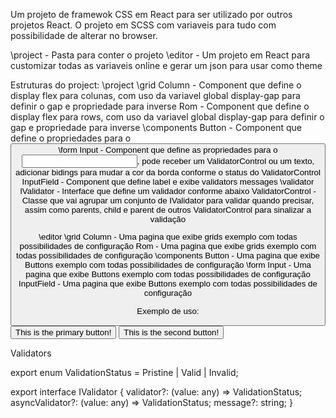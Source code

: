 Um projeto de framewok CSS em React para ser utilizado por outros projetos React.
O projeto em SCSS com variaveis para tudo com possibilidade de alterar no browser.

\project - Pasta para conter o projeto
\editor - Um projeto em React para customizar todas as variaveis online e gerar um json para usar como theme

Estruturas do project:
\project
    \grid
        Column - Component que define o display flex para colunas, com uso da variavel global display-gap para definir o gap e propriedade para inverse 
        Rom - Component que define o display flex para rows, com uso da variavel global display-gap para definir o gap e propriedade para inverse 
    \components
        Button - Component que define o propriedades para o <button />
    \form
        Input - Component que define as propriedades para o <input />, pode receber um ValidatorControl ou um texto, adicionar bidings para mudar a cor da borda conforme o status do ValidatorControl
        InputField - Component que define label e exibe validators messages
    \validator
        IValidator - Interface que define um validador conforme abaixo
        ValidatorControl - Classe que vai agrupar um conjunto de IValidator para validar quando precisar, assim como parents, child e parent de outros ValidatorControl para sinalizar a validação


\editor
    \grid
        Column - Uma pagina que exibe grids exemplo com todas possibilidades de configuração
        Rom - Uma pagina que exibe grids exemplo com todas possibilidades de configuração
    \components
        Button - Uma pagina que exibe Buttons exemplo com todas possibilidades de configuração
    \form
        Input - Uma pagina que exibe Buttons exemplo com todas possibilidades de configuração
        InputField - Uma pagina que exibe Buttons exemplo com todas possibilidades de configuração

Exemplo de uso:
<Column>
    <Button Primary>This is the primary button!</Button>
    <Button Second>This is the second button!</Button>
</Column>


Validators

export enum ValidationStatus = Pristine | Valid | Invalid;

export interface IValidator {
    validator?: (value: any) => ValidationStatus;
    asyncValidator?: (value: any) => ValidationStatus;
    message?: string;
}